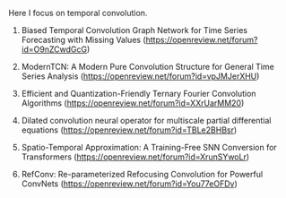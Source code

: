 Here I focus on temporal convolution. 

1. Biased Temporal Convolution Graph Network for Time Series Forecasting with Missing Values (https://openreview.net/forum?id=O9nZCwdGcG)

2. ModernTCN: A Modern Pure Convolution Structure for General Time Series Analysis (https://openreview.net/forum?id=vpJMJerXHU)

3. Efficient and Quantization-Friendly Ternary Fourier Convolution Algorithms (https://openreview.net/forum?id=XXrUarMM20)

4. Dilated convolution neural operator for multiscale partial differential equations (https://openreview.net/forum?id=TBLe2BHBsr)

5. Spatio-Temporal Approximation: A Training-Free SNN Conversion for Transformers (https://openreview.net/forum?id=XrunSYwoLr)

6. RefConv: Re-parameterized Refocusing Convolution for Powerful ConvNets (https://openreview.net/forum?id=You77eOFDv)
